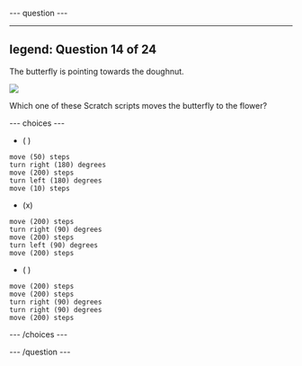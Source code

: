 --- question ---

---
legend: Question 14 of 24
---

The butterfly is pointing towards the doughnut.

![](images/butterfly.png)

Which one of these Scratch scripts moves the butterfly to the flower?

--- choices ---

- ( )
```blocks3
move (50) steps
turn right (180) degrees
move (200) steps
turn left (180) degrees
move (10) steps
```

- (x) 
```blocks3
move (200) steps
turn right (90) degrees
move (200) steps
turn left (90) degrees
move (200) steps
```

- ( ) 
```blocks3
move (200) steps
move (200) steps
turn right (90) degrees
turn right (90) degrees
move (200) steps
```

--- /choices ---

--- /question ---
